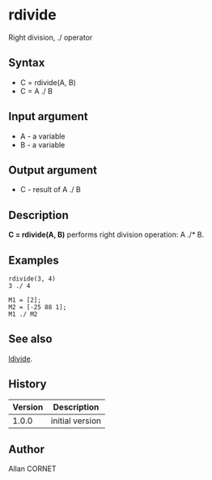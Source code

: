 

# rdivide

Right division, ./ operator

## Syntax

- C = rdivide(A, B)
- C = A ./ B

## Input argument

 - A - a variable
 - B - a variable

## Output argument

 - C - result of A ./ B

## Description


  <p><b>C = rdivide(A, B)</b> performs right division operation: A ./* B.</p>


## Examples

```Nelson
rdivide(3, 4)
3 ./ 4
```
```Nelson
M1 = [2];
M2 = [-25 88 1];
M1 ./ M2
```

## See also

[ldivide](ldivide.md).
## History

|Version|Description|
|------|------|
|1.0.0|initial version|


## Author

Allan CORNET



